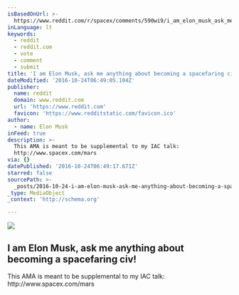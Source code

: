 ```yaml
---
isBasedOnUrl: >-
  https://www.reddit.com/r/spacex/comments/590wi9/i_am_elon_musk_ask_me_anything_about_becoming_a/?st=iun792un&sh=3aa28392
inLanguage: lt
keywords:
  - reddit
  - reddit.com
  - vote
  - comment
  - submit
title: 'I am Elon Musk, ask me anything about becoming a spacefaring civ!'
dateModified: '2016-10-24T06:49:05.104Z'
publisher:
  name: reddit
  domain: www.reddit.com
  url: 'https://www.reddit.com'
  favicon: 'https://www.redditstatic.com/favicon.ico'
author:
  - name: Elon Musk
inFeed: true
description: >-
  This AMA is meant to be supplemental to my IAC talk:
  http://www.spacex.com/mars
via: {}
datePublished: '2016-10-24T06:49:17.671Z'
starred: false
sourcePath: >-
  _posts/2016-10-24-i-am-elon-musk-ask-me-anything-about-becoming-a-spacefaring.md
_type: MediaObject
_context: 'http://schema.org'

---
```

<article style=""><img src="https://imgflo.herokuapp.com/graph/2b2431f8e7ba7b0/8171698dc47f63ef337c1254131cd532/noop.jpg?input=https%3A%2F%2Fi.redditmedia.com%2F2RUimCG3ReqAIm1KqcfhoknWsHsb4HBICo8mFvcdbHY.jpg%3Fw%3D320%26s%3Dd68a696ea81ac5a61b9cee6cb69869ca" /><h1>I am Elon Musk, ask me anything about becoming a spacefaring civ!</h1><p>This AMA is meant to be supplemental to my IAC talk: http://www.spacex.com/mars</p></article>